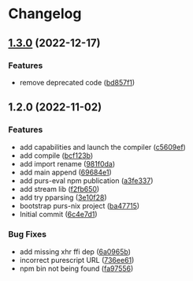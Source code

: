 # Changelog

## [1.3.0](https://github.com/klarkc/purs-eval/compare/v1.2.0...v1.3.0) (2022-12-17)


### Features

* remove deprecated code ([bd857f1](https://github.com/klarkc/purs-eval/commit/bd857f17d0bae24376f734373c39682290acd1ff))

## 1.2.0 (2022-11-02)


### Features

* add capabilities and launch the compiler ([c5609ef](https://github.com/klarkc/purs-eval/commit/c5609ef15b5c55a994886d5b609a617aabb6aa58))
* add compile ([bcf123b](https://github.com/klarkc/purs-eval/commit/bcf123b4367614a2d7630c9fcb6c7a583ee0cf7b))
* add import rename ([981f0da](https://github.com/klarkc/purs-eval/commit/981f0da6a9154826a6c2518c87505e224c67a442))
* add main append ([69684e1](https://github.com/klarkc/purs-eval/commit/69684e1c82808c68218f0359a2d870ced0b54b4b))
* add purs-eval npm publication ([a3fe337](https://github.com/klarkc/purs-eval/commit/a3fe33766551755e228bbd8ae7f8199452f500e4))
* add stream lib ([f2fb650](https://github.com/klarkc/purs-eval/commit/f2fb650818f424b081f6051ef2ea4bebb09af75c))
* add try pparsing ([3e10f28](https://github.com/klarkc/purs-eval/commit/3e10f2827355cccb9900204ae16fdeaa8fb56748))
* bootstrap purs-nix project ([ba47715](https://github.com/klarkc/purs-eval/commit/ba477157cf817a36f89944b9dfeccac3483f0f4b))
* Initial commit ([6c4e7d1](https://github.com/klarkc/purs-eval/commit/6c4e7d17bc3a932b872076b8cbc31f7f9e83b981))


### Bug Fixes

* add missing xhr ffi dep ([6a0965b](https://github.com/klarkc/purs-eval/commit/6a0965b236deca5d9ec975febbf5b0b0da7f76bd))
* incorrect purescript URL ([736ee61](https://github.com/klarkc/purs-eval/commit/736ee612a149e291e0606ae70210ab51c8a8a3f8))
* npm bin not being found ([fa97556](https://github.com/klarkc/purs-eval/commit/fa97556f4d207b31d06e499e446068e882b98697))

